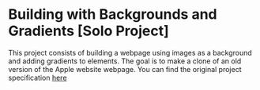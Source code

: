 # Building with Backgrounds and Gradients [Solo Project] 

This project consists of building a webpage using images as a background and adding gradients to elements. The goal is to make a clone of an old version of the Apple website webpage. You can find the original project specification [here](https://www.theodinproject.com/courses/html5-and-css3/lessons/building-with-backgrounds-and-gradients)
